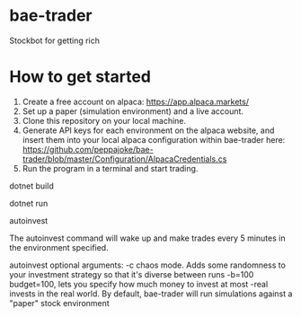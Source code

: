 # bae-trader
Stockbot for getting rich

# How to get started
1. Create a free account on alpaca: https://app.alpaca.markets/
2. Set up a paper (simulation environment) and a live account.
3. Clone this repository on your local machine.
3. Generate API keys for each environment on the alpaca website, and insert them into your local alpaca configuration within bae-trader
here: https://github.com/peppajoke/bae-trader/blob/master/Configuration/AlpacaCredentials.cs
4. Run the program in a terminal and start trading.

dotnet build

dotnet run

autoinvest

The autoinvest command will wake up and make trades every 5 minutes in the environment specified.

autoinvest optional arguments:
-c chaos mode. Adds some randomness to your investment strategy so that it's diverse between runs
-b=100 budget=100, lets you specify how much money to invest at most
-real invests in the real world. By default, bae-trader will run simulations against a "paper" stock environment
